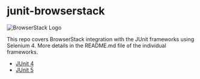 # junit-browserstack

![BrowserStack Logo](https://d98b8t1nnulk5.cloudfront.net/production/images/layout/logo-header.png?1469004780) 

This repo covers BrowserStack integration with the JUnit frameworks using Selenium 4. More details in the README.md file of the individual frameworks.

* [JUnit 4](https://github.com/browserstack/junit-browserstack/blob/selenium-4/junit-4/README.md)
* [JUnit 5](https://github.com/browserstack/junit-browserstack/blob/selenium-4/junit-5/README.md) 


